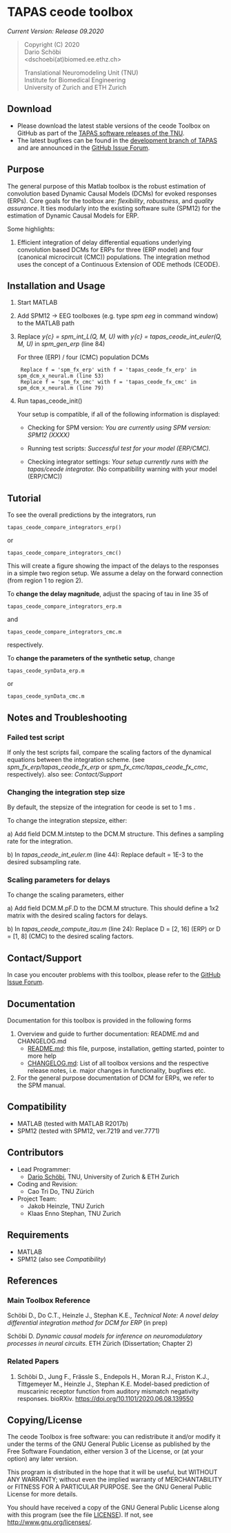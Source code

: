 TAPAS ceode toolbox 
====================

*Current Version: Release 09.2020*

> Copyright (C) 2020  
> Dario Schöbi  
> <dschoebi(at)biomed.ee.ethz.ch>  
>  
> Translational Neuromodeling Unit (TNU)  
> Institute for Biomedical Engineering  
> University of Zurich and ETH Zurich  


Download
--------

- Please download the latest stable versions of the ceode Toolbox on GitHub as part of the 
  [TAPAS software releases of the TNU](https://github.com/translationalneuromodeling/tapas/releases).
- The latest bugfixes can be found in the 
  [development branch of TAPAS](https://github.com/translationalneuromodeling/tapas/tree/development) 
  and are announced in the [GitHub Issue Forum](https://github.com/translationalneuromodeling/tapas/issues). 


Purpose
-------

The general purpose of this Matlab toolbox is the robust estimation of convolution based Dynamic Causal Models (DCMs) for evoked responses (ERPs).
Core goals for the toolbox are: *flexibility*, *robustness*, and *quality assurance*. 
It ties modularly into the existing software suite (SPM12) for the estimation of Dynamic Causal Models for ERP.


Some highlights:
1. Efficient integration of delay differential equations underlying convolution based DCMs for ERPs for three (ERP model) and four (canonical microcircuit (CMC)) populations. The integration method uses the concept of a Continuous Extension of ODE methods (CEODE).


Installation and Usage
----------------------

1. Start MATLAB
3. Add SPM12 -> EEG toolboxes (e.g. type *spm eeg* in command window) to the MATLAB path
4. Replace *y{c} = spm_int_L(Q, M, U)* with *y{c} = tapas_ceode_int_euler(Q, M, U)* in *spm_gen_erp* (line 84)
	
    For three (ERP) / four (CMC) population DCMs
    
        Replace f = 'spm_fx_erp' with f = 'tapas_ceode_fx_erp' in spm_dcm_x_neural.m (line 53)
        Replace f = 'spm_fx_cmc' with f = 'tapas_ceode_fx_cmc' in spm_dcm_x_neural.m (line 79)

5. Run tapas_ceode_init()

    Your setup is compatible, if all of the following information is displayed:

    
    - Checking for SPM version: *You are currently using SPM version: SPM12 (XXXX)*

    - Running test scripts:
       *Successful test for your model (ERP/CMC).*
    
    - Checking integrator settings: 
       *Your setup currently runs with the tapas/ceode integrator.*
       (No compatibility warning with your model (ERP/CMC))



Tutorial
--------

To see the overall predictions by the integrators, run

    tapas_ceode_compare_integrators_erp() 
or

    tapas_ceode_compare_integrators_cmc()

This will create a figure showing the impact of the delays to the responses in a simple two region setup.
We assume a delay on the forward connection (from region 1 to region 2). 

To **change the delay magnitude**, adjust the spacing of tau in line 35 of

    tapas_ceode_compare_integrators_erp.m
and

    tapas_ceode_compare_integrators_cmc.m

respectively. 

To **change the parameters of the synthetic setup**, change

    tapas_ceode_synData_erp.m
or

    tapas_ceode_synData_cmc.m


Notes and Troubleshooting
-------------------------

### Failed test script

If only the test scripts fail, compare the scaling factors of the dynamical equations between the integration scheme. 
(see *spm_fx_erp/tapas_ceode_fx_erp* or *spm_fx_cmc/tapas_ceode_fx_cmc*, respectively).
also see: *Contact/Support*


### Changing the integration step size

By default, the stepsize of the integration for ceode is set to 1 ms .

To change the integration stepsize, either:

a) Add field DCM.M.intstep to the DCM.M structure. 
This defines a sampling rate for the integration.

b) In *tapas_ceode_int_euler.m* (line 44):
Replace default = 1E-3 to the desired subsampling rate.


### Scaling parameters for delays

To change the scaling parameters, either

a) Add field DCM.M.pF.D to the DCM.M structure.
This should define a 1x2 matrix with the desired scaling factors for delays.

b) In *tapas_ceode_compute_itau.m* (line 24):
Replace D = [2, 16] (ERP) or D = [1, 8] (CMC) to the desired scaling factors.
    


Contact/Support
---------------

In case you encouter problems with this toolbox, please refer to the [GitHub Issue Forum](https://github.com/translationalneuromodeling/tapas/issues).


Documentation
-------------

Documentation for this toolbox is provided in the following forms

1. Overview and guide to further documentation: README.md and CHANGELOG.md
    - [README.md](README.md): this file, purpose, installation, getting started, pointer to more help
    - [CHANGELOG.md](CHANGELOG.md): List of all toolbox versions and the respective release notes, 
      i.e. major changes in functionality, bugfixes etc.
2. For the general purpose documentation of DCM for ERPs, we refer to the SPM manual.


Compatibility
-------------
- MATLAB (tested with MATLAB R2017b)
- SPM12 (tested with SPM12, ver.7219 and ver.7771)


Contributors
------------

- Lead Programmer: 
    - [Dario Schöbi](https://www.tnu.ethz.ch/en/team/faculty-and-scientific-staff/schoebi),
      TNU, University of Zurich & ETH Zurich
- Coding and Revision:
    - Cao Tri Do, TNU Zürich
- Project Team: 
    - Jakob Heinzle, TNU Zurich
    - Klaas Enno Stephan, TNU Zurich



Requirements
------------
- MATLAB
- SPM12
(also see *Compatibility*)

References
----------

### Main Toolbox Reference

Schöbi D., Do C.T., Heinzle J., Stephan K.E., 
*Technical Note: A novel delay differential integration method for DCM for ERP*
(in prep)

Schöbi D.
*Dynamic causal models for inference on neuromodulatory processes in neural circuits.*
ETH Zürich (Dissertation; Chapter 2)


### Related Papers

1. Schöbi D., Jung F., Frässle S., Endepols H., Moran R.J., Friston K.J., Tittgemeyer M., Heinzle J., Stephan K.E.
Model-based prediction of muscarinic receptor function from auditory mismatch negativity responses.
bioRXiv. https://doi.org/10.1101/2020.06.08.139550



Copying/License
---------------

The ceode Toolbox is free software: you can redistribute it and/or
modify it under the terms of the GNU General Public License as
published by the Free Software Foundation, either version 3 of the
License, or (at your option) any later version.

This program is distributed in the hope that it will be useful, but
WITHOUT ANY WARRANTY; without even the implied warranty of
MERCHANTABILITY or FITNESS FOR A PARTICULAR PURPOSE.  See the GNU
General Public License for more details.

You should have received a copy of the GNU General Public License
along with this program (see the file [LICENSE](LICENSE)).  If not, see
<http://www.gnu.org/licenses/>.
